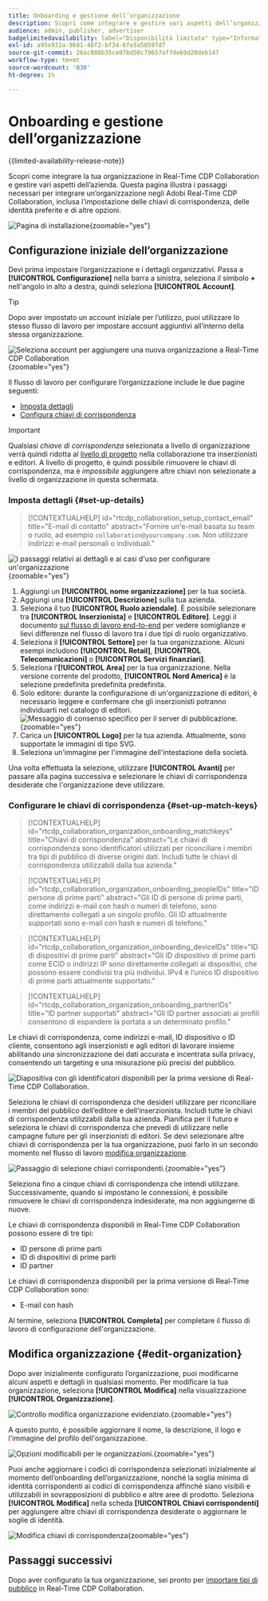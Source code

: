 ```yaml
---
title: Onboarding e gestione dell’organizzazione
description: Scopri come integrare e gestire vari aspetti dell’organizzazione in Real-Time CDP Collaboration
audience: admin, publisher, advertiser
badgelimitedavailability: label="Disponibilità limitata" type="Informative" url="https://helpx.adobe.com/legal/product-descriptions/real-time-customer-data-platform-collaboration.html newtab=true"
exl-id: a95e932a-9681-48f2-bf34-6fe5a50597d7
source-git-commit: 26ac800b35ce07bd50c79657af7de69d20deb147
workflow-type: tm+mt
source-wordcount: '830'
ht-degree: 1%

---
```


# Onboarding e gestione dell’organizzazione

{{limited-availability-release-note}}

Scopri come integrare la tua organizzazione in Real-Time CDP Collaboration e gestire vari aspetti dell’azienda. Questa pagina illustra i passaggi necessari per integrare un’organizzazione negli Adobi Real-Time CDP Collaboration, inclusa l’impostazione delle chiavi di corrispondenza, delle identità preferite e di altre opzioni.

![Pagina di installazione](/help/assets/setup/manage-organization/my-organization.png){zoomable="yes"}

## Configurazione iniziale dell’organizzazione

Devi prima impostare l’organizzazione e i dettagli organizzativi. Passa a **[!UICONTROL Configurazione]** nella barra a sinistra, seleziona il simbolo **+** nell&#39;angolo in alto a destra, quindi seleziona **[!UICONTROL Account]**.

>[!TIP]
>
>Dopo aver impostato un account iniziale per l’utilizzo, puoi utilizzare lo stesso flusso di lavoro per impostare account aggiuntivi all’interno della stessa organizzazione.

![Seleziona account per aggiungere una nuova organizzazione a Real-Time CDP Collaboration](/help/assets/setup/manage-organization/add-new-account.png){zoomable="yes"}

Il flusso di lavoro per configurare l’organizzazione include le due pagine seguenti:

* [Imposta dettagli](#set-up-details)
* [Configura chiavi di corrispondenza](#set-up-match-keys)

>[!IMPORTANT]
>
>Qualsiasi *chiave di corrispondenza* selezionata a livello di organizzazione verrà quindi ridotta al [livello di progetto](/help/guide/collaborate/manage-projects.md) nella collaborazione tra inserzionisti e editori. A livello di progetto, è quindi possibile rimuovere le chiavi di corrispondenza, ma è *impossibile* aggiungere altre chiavi non selezionate a livello di organizzazione in questa schermata.

### Imposta dettagli {#set-up-details}

>[!CONTEXTUALHELP]
>id="rtcdp_collaboration_setup_contact_email"
>title="E-mail di contatto"
>abstract="Fornire un&#39;e-mail basata su team o ruolo, ad esempio `collaboration@yourcompany.com`. Non utilizzare indirizzi e-mail personali o individuali."

![I passaggi relativi ai dettagli e ai casi d&#39;uso per configurare un&#39;organizzazione](/help/assets/setup/manage-organization/add-organization-details.png){zoomable="yes"}

1. Aggiungi un **[!UICONTROL nome organizzazione]** per la tua società.
2. Aggiungi una **[!UICONTROL Descrizione]** sulla tua azienda.
3. Seleziona il tuo **[!UICONTROL Ruolo aziendale]**. È possibile selezionare tra **[!UICONTROL Inserzionista]** e **[!UICONTROL Editore]**. Leggi il documento [sul flusso di lavoro end-to-end](/help/guide/end-to-end-workflow.md) per vedere somiglianze e lievi differenze nel flusso di lavoro tra i due tipi di ruolo organizzativo.
4. Seleziona il **[!UICONTROL Settore]** per la tua organizzazione. Alcuni esempi includono **[!UICONTROL Retail]**, **[!UICONTROL Telecomunicazioni]** o **[!UICONTROL Servizi finanziari]**.
5. Seleziona l&#39;**[!UICONTROL Area]** per la tua organizzazione. Nella versione corrente del prodotto, **[!UICONTROL Nord America]** è la selezione predefinita predefinita predefinita.
6. <span class="preview"> Solo editore</span>: durante la configurazione di un&#39;organizzazione di editori, è necessario leggere e confermare che gli inserzionisti potranno individuarti nel catalogo di editori.
   ![Messaggio di consenso specifico per il server di pubblicazione.](/help/assets/setup/manage-organization/publisher-specific-optin-message.png){zoomable="yes"}
7. Carica un **[!UICONTROL Logo]** per la tua azienda. Attualmente, sono supportate le immagini di tipo SVG.
8. Seleziona un&#39;immagine per l&#39;immagine dell&#39;intestazione della società.

Una volta effettuata la selezione, utilizzare **[!UICONTROL Avanti]** per passare alla pagina successiva e selezionare le chiavi di corrispondenza desiderate che l&#39;organizzazione deve utilizzare.

### Configurare le chiavi di corrispondenza {#set-up-match-keys}

>[!CONTEXTUALHELP]
>id="rtcdp_collaboration_organization_onboarding_matchkeys"
>title="Chiavi di corrispondenza"
>abstract="Le chiavi di corrispondenza sono identificatori utilizzati per riconciliare i membri tra tipi di pubblico di diverse origini dati. Includi tutte le chiavi di corrispondenza utilizzabili dalla tua azienda."

>[!CONTEXTUALHELP]
>id="rtcdp_collaboration_organization_onboarding_peopleIDs"
>title="ID persone di prime parti"
>abstract="Gli ID di persone di prime parti, come indirizzi e-mail con hash o numeri di telefono, sono direttamente collegati a un singolo profilo. Gli ID attualmente supportati sono e-mail con hash e numeri di telefono."

>[!CONTEXTUALHELP]
>id="rtcdp_collaboration_organization_onboarding_deviceIDs"
>title="ID di dispositivi di prime parti"
>abstract="Gli ID dispositivo di prime parti come ECID o indirizzi IP sono direttamente collegati ai dispositivi, che possono essere condivisi tra più individui. IPv4 è l’unico ID dispositivo di prime parti attualmente supportato."

>[!CONTEXTUALHELP]
>id="rtcdp_collaboration_organization_onboarding_partnerIDs"
>title="ID partner supportati"
>abstract="Gli ID partner associati ai profili consentono di espandere la portata a un determinato profilo."

Le chiavi di corrispondenza, come indirizzi e-mail, ID dispositivo o ID cliente, consentono agli inserzionisti e agli editori di lavorare insieme abilitando una sincronizzazione dei dati accurata e incentrata sulla privacy, consentendo un targeting e una misurazione più precisi del pubblico.

![Diapositiva con gli identificatori disponibili per la prima versione di Real-Time CDP Collaboration.](/help/assets/setup/manage-organization/available-identifiers.png)

Seleziona le chiavi di corrispondenza che desideri utilizzare per riconciliare i membri del pubblico dell’editore e dell’inserzionista. Includi tutte le chiavi di corrispondenza utilizzabili dalla tua azienda. Pianifica per il futuro e seleziona le chiavi di corrispondenza che prevedi di utilizzare nelle campagne future per gli inserzionisti di editori. Se devi selezionare altre chiavi di corrispondenza per la tua organizzazione, puoi farlo in un secondo momento nel flusso di lavoro [modifica organizzazione](#edit-organization).

![Passaggio di selezione chiavi corrispondenti.](/help/assets/setup/manage-organization/add-organization-match-keys.png){zoomable="yes"}

Seleziona fino a cinque chiavi di corrispondenza che intendi utilizzare. Successivamente, quando si impostano le connessioni, è possibile rimuovere le chiavi di corrispondenza indesiderate, ma non aggiungerne di nuove.

Le chiavi di corrispondenza disponibili in Real-Time CDP Collaboration possono essere di tre tipi:

* ID persone di prime parti
* ID di dispositivi di prime parti
* ID partner

Le chiavi di corrispondenza disponibili per la prima versione di Real-Time CDP Collaboration sono:

* E-mail con hash

<!--

not available in the Limited GA release

* Hashed phone
* IPv4

-->

Al termine, seleziona **[!UICONTROL Completa]** per completare il flusso di lavoro di configurazione dell&#39;organizzazione.

## Modifica organizzazione {#edit-organization}

Dopo aver inizialmente configurato l’organizzazione, puoi modificarne alcuni aspetti e dettagli in qualsiasi momento. Per modificare la tua organizzazione, seleziona **[!UICONTROL Modifica]** nella visualizzazione **[!UICONTROL Organizzazione]**.

![Controllo modifica organizzazione evidenziato.](/help/assets/setup/manage-organization/edit-organization.png){zoomable="yes"}

A questo punto, è possibile aggiornare il nome, la descrizione, il logo e l&#39;immagine del profilo dell&#39;organizzazione.

![Opzioni modificabili per le organizzazioni.](/help/assets/setup/manage-organization/editable-options.png){zoomable="yes"}

Puoi anche aggiornare i codici di corrispondenza selezionati inizialmente al momento dell’onboarding dell’organizzazione, nonché la soglia minima di identità corrispondenti ai codici di corrispondenza affinché siano visibili e utilizzabili in sovrapposizioni di pubblico e altre aree di prodotto. Seleziona **[!UICONTROL Modifica]** nella scheda **[!UICONTROL Chiavi corrispondenti]** per aggiungere altre chiavi di corrispondenza desiderate o aggiornare le soglie di identità.

![Modifica chiavi di corrispondenza](/help/assets/setup/manage-organization/edit-match-keys.png){zoomable="yes"}

## Passaggi successivi

Dopo aver configurato la tua organizzazione, sei pronto per [importare tipi di pubblico](/help/guide/setup/onboard-audiences.md) in Real-Time CDP Collaboration.
